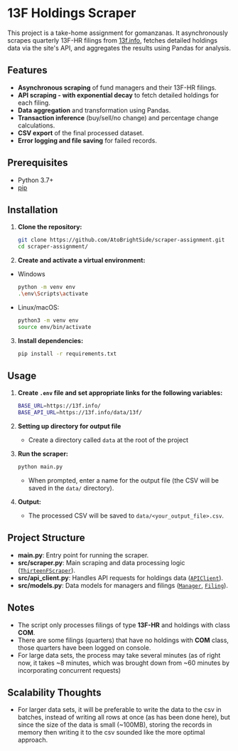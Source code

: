 # 13F Holdings Scraper

This project is a take-home assignment for gomanzanas. It asynchronously scrapes quarterly 13F-HR filings from [13f.info](https://13f.info), fetches detailed holdings data via the site's API, and aggregates the results using Pandas for analysis.

## Features

- **Asynchronous scraping** of fund managers and their 13F-HR filings.
- **API scraping - with exponential decay** to fetch detailed holdings for each filing.
- **Data aggregation** and transformation using Pandas.
- **Transaction inference** (buy/sell/no change) and percentage change calculations.
- **CSV export** of the final processed dataset.
- **Error logging and file saving** for failed records.

## Prerequisites

- Python 3.7+
- [pip](https://pip.pypa.io/)

## Installation

1. **Clone the repository:**

   ```bash
   git clone https://github.com/AtoBrightSide/scraper-assignment.git
   cd scraper-assignment/
   ```

2. **Create and activate a virtual environment:**

- Windows
   ```bash
   python -m venv env
   .\env\Scripts\activate
   ```
- Linux/macOS:   
   ```bash
   python3 -m venv env
   source env/bin/activate
   ```

3. **Install dependencies:**
   ```bash
   pip install -r requirements.txt
   ```

## Usage

1. **Create `.env` file and set appropriate links for the following variables:**

   ```bash
   BASE_URL=https://13f.info/
   BASE_API_URL=https://13f.info/data/13f/
   ```

1. **Setting up directory for output file**

   - Create a directory called `data` at the root of the project

1. **Run the scraper:**

   ```bash
   python main.py
   ```

   - When prompted, enter a name for the output file (the CSV will be saved in the `data/` directory).

1. **Output:**
   - The processed CSV will be saved to `data/<your_output_file>.csv`.

## Project Structure

- **main.py**: Entry point for running the scraper.
- **src/scraper.py**: Main scraping and data processing logic ([`ThirteenFScraper`](src/scraper.py)).
- **src/api_client.py**: Handles API requests for holdings data ([`APIClient`](src/api_client.py)).
- **src/models.py**: Data models for managers and filings ([`Manager`](src/models.py), [`Filing`](src/models.py)).

## Notes

- The script only processes filings of type **13F-HR** and holdings with class **COM**.
- There are some filings (quarters) that have no holdings with **COM** class, those quarters have been logged on console. 
- For large data sets, the process may take several minutes (as of right now, it takes ~8 minutes, which was brought down from ~60 minutes by incorporating concurrent requests)

## Scalability Thoughts
- For larger data sets, it will be preferable to write the data to the csv in batches, instead of writing all rows at once (as has been done here), but since the size of the data is small (~100MB), storing the records in memory then writing it to the csv sounded like the more optimal approach.
